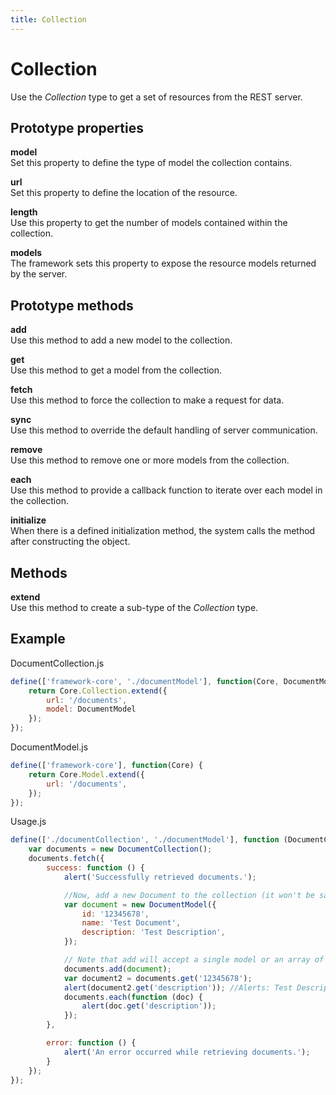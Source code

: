 ```yaml
---
title: Collection
---
```


# Collection

Use the *Collection* type to get a set of resources from the REST server.


## Prototype properties

**model**  
Set this property to define the type of model the collection contains.

**url**  
Set this property to define the location of the resource.

**length**  
Use this property to get the number of models contained within the collection.

**models**  
The framework sets this property to expose the resource models returned by the server.


## Prototype methods

**add**  
Use this method to add a new model to the collection.

**get**  
Use this method to get a model from the collection.

**fetch**  
Use this method to force the collection to make a request for data.

**sync**  
Use this method to override the default handling of server communication.

**remove**  
Use this method to remove one or more models from the collection.

**each**  
Use this method to provide a callback function to iterate over each model in the collection.

**initialize**  
When there is a defined initialization method, the system calls the method after constructing the object.


## Methods

**extend**  
Use this method to create a sub-type of the *Collection* type.


## Example

DocumentCollection.js

```javascript
define(['framework-core', './documentModel'], function(Core, DocumentModel) {
    return Core.Collection.extend({
        url: '/documents',
        model: DocumentModel
    });
});
```

DocumentModel.js

```javascript
define(['framework-core'], function(Core) {
    return Core.Model.extend({
        url: '/documents',
    });
});
```

Usage.js

```javascript
define(['./documentCollection', './documentModel'], function (DocumentCollection, DocumentModel) {
    var documents = new DocumentCollection();
    documents.fetch({
        success: function () {
            alert('Successfully retrieved documents.');

            //Now, add a new Document to the collection (it won't be saved to the server unless we sync the data)
            var document = new DocumentModel({
                id: '12345678',
                name: 'Test Document',
                description: 'Test Description',
            });

            // Note that add will accept a single model or an array of models
            documents.add(document);
            var document2 = documents.get('12345678');
            alert(document2.get('description')); //Alerts: Test Description
            documents.each(function (doc) {
                alert(doc.get('description'));
            });
        },

        error: function () {
            alert('An error occurred while retrieving documents.');
        }
    });
});
```
